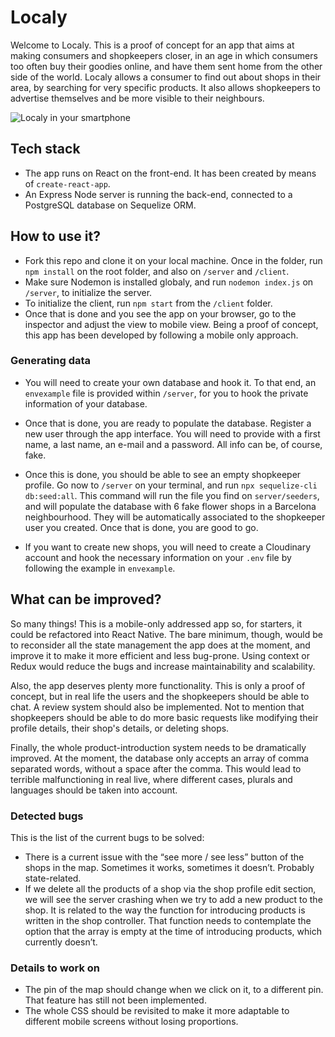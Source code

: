 # Localy
Welcome to Localy. This is a proof of concept for an app that aims at making consumers and shopkeepers closer, in an age in which consumers too often buy their goodies online, and have them sent home from the other side of the world. Localy allows a consumer to find out about shops in their area, by searching for very specific products. It also allows shopkeepers to advertise themselves and be more visible to their neighbours.

![Localy in your smartphone](/localymock.png)

## Tech stack
- The app runs on React on the front-end. It has been created by means of `create-react-app`.
- An Express Node server is running the back-end, connected to a PostgreSQL database on Sequelize ORM.

## How to use it?
- Fork this repo and clone it on your local machine. Once in the folder, run `npm install` on the root folder, and also on `/server` and `/client`.<br>
- Make sure Nodemon is installed globaly, and run `nodemon index.js` on `/server`, to initialize the server.<br>
- To initialize the client, run `npm start` from the `/client` folder.<br>
- Once that is done and you see the app on your browser, go to the inspector and adjust the view to mobile view. Being a proof of concept, this app has been developed by following a mobile only approach.

### Generating data
- You will need to create your own database and hook it. To that end, an `envexample` file is provided within `/server`, for you to hook the private information of your database.

- Once that is done, you are ready to populate the database. Register a new user through the app interface. You will need to provide with a first name, a last name, an e-mail and a password. All info can be, of course, fake.

- Once this is done, you should be able to see an empty shopkeeper profile. Go now to `/server` on your terminal, and run `npx sequelize-cli db:seed:all`. This command will run the file you find on `server/seeders`, and will populate the database with 6 fake flower shops in a Barcelona neighbourhood. They will be automatically associated to the shopkeeper user you created. Once that is done, you are good to go.

- If you want to create new shops, you will need to create a Cloudinary account and hook the necessary information on your `.env` file by following the example in `envexample`.

## What can be improved?
So many things! This is a mobile-only addressed app so, for starters, it could be refactored into React Native. The bare minimum, though, would be to reconsider all the state management the app does at the moment, and improve it to make it more efficient and less bug-prone. Using context or Redux would reduce the bugs and increase maintainability and scalability.

Also, the app deserves plenty more functionality. This is only a proof of concept, but in real life the users and the shopkeepers should be able to chat. A review system should also be implemented. Not to mention that shopkeepers should be able to do more basic requests like modifying their profile details, their shop's details, or deleting shops.

Finally, the whole product-introduction system needs to be dramatically improved. At the moment, the database only accepts an array of comma separated words, without a space after the comma. This would lead to terrible malfunctioning in real live, where different cases, plurals and languages should be taken into account.

### Detected bugs
This is the list of the current bugs to be solved:
-	There is a current issue with the “see more / see less” button of the shops in the map. Sometimes it works, sometimes it doesn’t. Probably state-related.
-	If we delete all the products of a shop via the shop profile edit section, we will see the server crashing when we try to add a new product to the shop. It is related to the way the function for introducing products is written in the shop controller. That function needs to contemplate the option that the array is empty at the time of introducing products, which currently doesn’t.

### Details to work on
-	The pin of the map should change when we click on it, to a different pin. That feature has still not been implemented.
-	The whole CSS should be revisited to make it more adaptable to different mobile screens without losing proportions.

